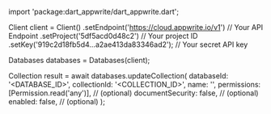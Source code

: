 import 'package:dart_appwrite/dart_appwrite.dart';

Client client = Client()
    .setEndpoint('https://cloud.appwrite.io/v1') // Your API Endpoint
    .setProject('5df5acd0d48c2') // Your project ID
    .setKey('919c2d18fb5d4...a2ae413da83346ad2'); // Your secret API key

Databases databases = Databases(client);

Collection result = await databases.updateCollection(
    databaseId: '<DATABASE_ID>',
    collectionId: '<COLLECTION_ID>',
    name: '<NAME>',
    permissions: [Permission.read('any')], // (optional)
    documentSecurity: false, // (optional)
    enabled: false, // (optional)
);
